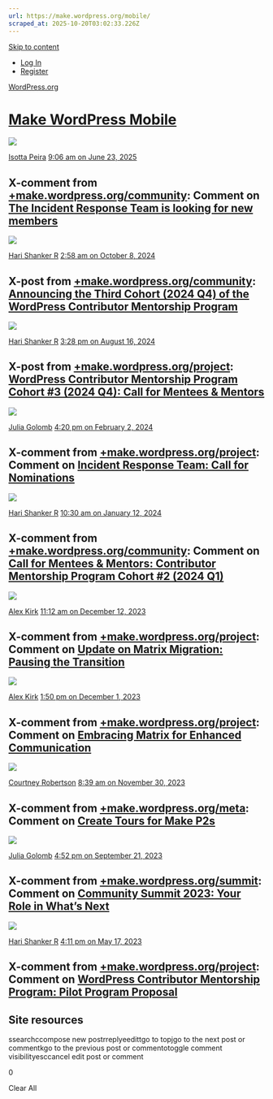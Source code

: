 ```yaml
---
url: https://make.wordpress.org/mobile/
scraped_at: 2025-10-20T03:02:33.226Z
---
```


[Skip to content](https://make.wordpress.org/mobile/#primary)

- [Log In](https://login.wordpress.org/?redirect_to=https%3A%2F%2Fmake.wordpress.org%2Fmobile%2F&locale=en_US)
- [Register](https://login.wordpress.org/register?locale=en_US)

[WordPress.org](https://wordpress.org/)

# [Make WordPress Mobile](https://make.wordpress.org/mobile)

[![](https://gravatar.com/avatar/d860ed93c93910d7f5c21458a3f4d190?d=mystery)](https://profiles.wordpress.org/peiraisotta/ "Profile of Isotta Peira (@peiraisotta)")

[Isotta Peira](https://profiles.wordpress.org/peiraisotta/ "Profile of Isotta Peira (@peiraisotta)") [9:06 am on June 23, 2025](https://make.wordpress.org/mobile/2025/06/23/xpost-the-incident-response-team-is-looking-for-new-members/ "9:06 am (-04:00) on June 23, 2025")

## X-comment from [+make.wordpress.org/community](https://make.wordpress.org/community/ "Make WordPress Community"): Comment on [The Incident Response Team is looking for new members](https://make.wordpress.org/community/2025/06/23/the-incident-response-team-is-looking-for-new-members/\#comment-32528 "We’re expanding the Incident Response Team (IRT) and are looking for new contributors to join us. The mission of the IRT is to provide a clear channel for community members to report and address incidents that may violate the WordPress Community Code of Conduct, ensuring a safe and respectful environment for all participants. If you’re committed to fostering a respectful community and have experience in community moderation, conflict resolution, or DEIB practices, we’d love to hear from you. Apply here You can also open the application form using the following link: https://wordpressdotorg.survey.fm/wordpress-incident-response-team-%E2%80%93-application-formApplications will remain open until July 6, 2025. Selected members will receive dedicated training and onboarding. To create more oppo…")

[![](https://gravatar.com/avatar/b2851597769206f4a8bfc53033c3ab18?d=mystery)](https://profiles.wordpress.org/harishanker/ "Profile of Hari Shanker R (@harishanker)")

[Hari Shanker R](https://profiles.wordpress.org/harishanker/ "Profile of Hari Shanker R (@harishanker)") [2:58 am on October 8, 2024](https://make.wordpress.org/mobile/2024/10/08/xpost-announcing-the-third-cohort-2024-q4-of-the-wordpress-contributor-mentorship-program/ "2:58 am (-04:00) on October 8, 2024")

## X-post from [+make.wordpress.org/community](https://make.wordpress.org/community/ "Make WordPress Community"): [Announcing the Third Cohort (2024 Q4) of the WordPress Contributor Mentorship Program](https://make.wordpress.org/community/2024/10/08/announcing-the-third-cohort-2024-q4-of-the-wordpress-contributor-mentorship-program/ "The WordPress Contributor Working Group is thrilled to announce the launch of the third cohort of the WordPress Contributor Mentorship Program, that has kicked off on Monday, October 7th! This program offers newer WordPress enthusiasts  a unique opportunity to engage deeply with the project and make meaningful contributions by pairing them with experienced contributors (mentors) for a six-week period. Who are the Mentees? This cohort includes over 100 diverse contributors (mentees), each either paired with a mentor, involved in a task-focused project under the guidance of multiple mentors, or participating with a broader cohort group. These participants were selected from a pool of 150 applicants worldwide. All applicants should have received an email with the results of their applica…")

[![](https://gravatar.com/avatar/b2851597769206f4a8bfc53033c3ab18?d=mystery)](https://profiles.wordpress.org/harishanker/ "Profile of Hari Shanker R (@harishanker)")

[Hari Shanker R](https://profiles.wordpress.org/harishanker/ "Profile of Hari Shanker R (@harishanker)") [3:28 pm on August 16, 2024](https://make.wordpress.org/mobile/2024/08/16/xpost-wordpress-contributor-mentorship-program-cohort-3-2024-q4-call-for-mentees-mentors/ "3:28 pm (-04:00) on August 16, 2024")

## X-post from [+make.wordpress.org/project](https://make.wordpress.org/project/ "WordPress.org Project"): [WordPress Contributor Mentorship Program Cohort \#3 (2024 Q4): Call for Mentees & Mentors](https://make.wordpress.org/project/2024/08/16/wordpress-contributor-mentorship-program-cohort-3-2024-q4-call-for-mentees-mentors/ "Following the success of our 2023 Q3 and 2024 Q1 cohorts, I’m thrilled to announce the official launch of the third WordPress Contributor Mentorship Program cohort, set for the final quarter of 2024. This program connects seasoned WordPress experts with newcomers, offering a fantastic opportunity for mentees to gain hands-on experience contributing to WordPress, while mentors share their expertise and improve their leadership skills.  Note: If you applied during the early call for interest in June-July 2024, you do not need to re-apply. This application is for new applicants. Criteria for Mentees Whether you are new to WordPress or looking to enhance your skills, this program offers a unique opportunity to learn from experienced contributors. Receive personalized guidance, develop your ski…")

[![](https://gravatar.com/avatar/78ed219920991477554b4c2be7967437?d=mystery)](https://profiles.wordpress.org/juliarosia/ "Profile of Julia Golomb (@juliarosia)")

[Julia Golomb](https://profiles.wordpress.org/juliarosia/ "Profile of Julia Golomb (@juliarosia)") [4:20 pm on February 2, 2024](https://make.wordpress.org/mobile/2024/02/02/xpost-incident-response-team-call-for-nominations/ "4:20 pm (-05:00) on February 2, 2024")

## X-comment from [+make.wordpress.org/project](https://make.wordpress.org/project/ "WordPress.org Project"): Comment on [Incident Response Team: Call for Nominations](https://make.wordpress.org/project/2024/02/02/incident-response-team-call-for-nominations/\#comment-512 "Summary: Submit your Incident Response Team nominations by February 14, through the button below. The WordPress Project Community Code of Conduct helps WordPress community members and contributors understand how we aspire to work together in “official” WordPress spaces. When people see behavior that doesn’t match the Code of Conduct, the Incident Response Team can assist in determining if the Code of Conduct has been breached and addressing situations that are in question of doing so. The Incident Response Team does not actively search for or monitor behavior. Instead, this team is a resource to the community for when things don’t go as expected. The Incident Response Team handbook captures the team's current practices. The first Incident Response Team cohort was onboarded to the team in D…")

[![](https://gravatar.com/avatar/b2851597769206f4a8bfc53033c3ab18?d=mystery)](https://profiles.wordpress.org/harishanker/ "Profile of Hari Shanker R (@harishanker)")

[Hari Shanker R](https://profiles.wordpress.org/harishanker/ "Profile of Hari Shanker R (@harishanker)") [10:30 am on January 12, 2024](https://make.wordpress.org/mobile/2024/01/12/xpost-call-for-mentees-mentors-cohort-2/ "10:30 am (-05:00) on January 12, 2024")

## X-comment from [+make.wordpress.org/community](https://make.wordpress.org/community/ "Make WordPress Community"): Comment on [Call for Mentees & Mentors: Contributor Mentorship Program Cohort \#2 (2024 Q1)](https://make.wordpress.org/community/2024/01/12/call-for-mentees-mentors-cohort-2/\#comment-31459 "We are thrilled to announce the launch of the second WordPress Contributor Mentorship Program cohort for the first quarter of 2024! This initiative is a fantastic opportunity for experienced WordPress contributors and those looking to get involved for the first time. Program Goals Our program aims to connect seasoned WordPress experts with newcomers to the community. Mentees will gain invaluable hands-on experience contributing to WordPress, while mentors share their expertise and enhance their leadership skills. Who Can Join? Mentees Whether you are new to WordPress or looking to enhance your skills in a specific area, this program offers a unique chance to learn from experienced contributors in the community. Never contributed? You’re invited to apply! Experience is not required, but we…")

[![](https://gravatar.com/avatar/cec9269f2c7f43871230ff701544d03f?d=mystery)](https://profiles.wordpress.org/akirk/ "Profile of Alex Kirk (@akirk)")

[Alex Kirk](https://profiles.wordpress.org/akirk/ "Profile of Alex Kirk (@akirk)") [11:12 am on December 12, 2023](https://make.wordpress.org/mobile/2023/12/12/xpost-update-on-matrix-migration-pausing-the-transition/ "11:12 am (-05:00) on December 12, 2023")

## X-comment from [+make.wordpress.org/project](https://make.wordpress.org/project/ "WordPress.org Project"): Comment on [Update on Matrix Migration: Pausing the Transition](https://make.wordpress.org/project/2023/12/12/update-on-matrix-migration-pausing-the-transition/\#comment-470 "In recent days, we (Matrix contributors @ashfame, @psrpinto, and myself) have been closely evaluating and engaging with testing, feedback, and discussions stemming from this recent post about the transition to Matrix by the end of the year. First, I would like to acknowledge the great work Matrix and WordPress contributors did this past year. The explorations and progress made have been admirable, and I appreciate all the community collaboration and participation in testing and providing valuable questions and feedback. As you may have heard during yesterday's State of the Word Q&A, the migration from Slack to Matrix is being put on hold after careful consideration. Several factors, as mentioned by Matt, have contributed to this decision: We, both Matrix contributors and project leader…")

[![](https://gravatar.com/avatar/cec9269f2c7f43871230ff701544d03f?d=mystery)](https://profiles.wordpress.org/akirk/ "Profile of Alex Kirk (@akirk)")

[Alex Kirk](https://profiles.wordpress.org/akirk/ "Profile of Alex Kirk (@akirk)") [1:50 pm on December 1, 2023](https://make.wordpress.org/mobile/2023/12/01/xpost-embracing-matrix-for-enhanced-communication/ "1:50 pm (-05:00) on December 1, 2023")

## X-comment from [+make.wordpress.org/project](https://make.wordpress.org/project/ "WordPress.org Project"): Comment on [Embracing Matrix for Enhanced Communication](https://make.wordpress.org/project/2023/11/30/embracing-matrix-for-enhanced-communication/\#comment-408 "As WordPress continues to evolve, so do the tools the community uses to connect, collaborate, and contribute. The shift from IRC to Slack in 2014 was an important transition, making Slack one of the primary tools for contributors’ communications and chats. For over a year now, in the spirit of the project’s continuous improvement, we (Matrix and WordPress contributors) have been actively exploring Matrix as a possible replacement for Slack, providing regular updates, and listening to feedback. The work done so far represents an effort to bring in a new open source chat system that meets WordPress' evolving needs and aligns with the project and community's ethos. We need your help to see this next transition happen. Progress and achievements thus far As a first step in getting the community…")

[![](https://gravatar.com/avatar/03ff681abf60368b6ce5f5edcf9be310?d=mystery)](https://profiles.wordpress.org/courane01/ "Profile of Courtney Robertson (@courane01)")

[Courtney Robertson](https://profiles.wordpress.org/courane01/ "Profile of Courtney Robertson (@courane01)") [8:39 am on November 30, 2023](https://make.wordpress.org/mobile/2023/11/30/xpost-create-tours-for-make-p2s/ "8:39 am (-05:00) on November 30, 2023")

## X-comment from [+make.wordpress.org/meta](https://make.wordpress.org/meta/ "Make WordPress.org"): Comment on [Create Tours for Make P2s](https://make.wordpress.org/meta/2023/11/29/create-tours-for-make-p2s/\#comment-9646 "For GlotPress and thus translate.wordpress.org, Polyglots contributors @spiraltee and @amieiro, with the help of @piermario and @lidialab (thank you!), created a tour that is a bit different than tours that you'd usually encounter. Often, tours pop in your face when you visit a website for the first time. This tour indicates its starting point using a glowing dot. You can just ignore it (for now) if you are not interested. ^ This glowing dot cannot be clicked since it's just an animation. During the tour, that element of the web page will be highlighted like this: Since the Polyglot contributors got good feedback about this tour and its potential applicability to other areas of Make WordPress, they then collaborated with Meta contributors @psrpinto and me (@akirk) to convert this tour into…")

[![](https://gravatar.com/avatar/78ed219920991477554b4c2be7967437?d=mystery)](https://profiles.wordpress.org/juliarosia/ "Profile of Julia Golomb (@juliarosia)")

[Julia Golomb](https://profiles.wordpress.org/juliarosia/ "Profile of Julia Golomb (@juliarosia)") [4:52 pm on September 21, 2023](https://make.wordpress.org/mobile/2023/09/21/xpost-community-summit-2023-your-role-in-whats-next/ "4:52 pm (-04:00) on September 21, 2023")

## X-comment from [+make.wordpress.org/summit](https://make.wordpress.org/summit/ "WordPress Community Summit"): Comment on [Community Summit 2023: Your Role in What’s Next](https://make.wordpress.org/summit/2023/09/21/community-summit-2023-your-role-in-whats-next/\#comment-70080 "The 2023 WordPress Community Summit has come to a close, marking another milestone in our journey to shape the future of the WordPress open source project. While the event itself was a whirlwind of ideas, discussions, and collaborations, the real work — building upon these insights and translating them into action — has only just begun. Notes from each Summit session are now available at make.wordpress.org/summit. For your convenience, you can view a complete list of Summit sessions along with their corresponding notes here. We don’t want this to be a one-way conversation. We urge everyone in the WordPress ecosystem to delve into these notes, share your comments, and encourage others in your network to do the same. Your feedback is not just welcome – it’s essential. By sharing an…")

[![](https://gravatar.com/avatar/b2851597769206f4a8bfc53033c3ab18?d=mystery)](https://profiles.wordpress.org/harishanker/ "Profile of Hari Shanker R (@harishanker)")

[Hari Shanker R](https://profiles.wordpress.org/harishanker/ "Profile of Hari Shanker R (@harishanker)") [4:11 pm on May 17, 2023](https://make.wordpress.org/mobile/2023/05/17/xpost-wordpress-contributor-mentorship-program-pilot-program-proposal/ "4:11 pm (-04:00) on May 17, 2023")

## X-comment from [+make.wordpress.org/project](https://make.wordpress.org/project/ "WordPress.org Project"): Comment on [WordPress Contributor Mentorship Program: Pilot Program Proposal](https://make.wordpress.org/project/2023/05/17/wordpress-contributor-mentorship-program-pilot-program-proposal/\#comment-286 "In February 2023, I proposed a project-wide WordPress mentorship program for WordPress. Positive feedback and support from our community led to the revitalization of the WordPress contributor working group in March 2023, which has since been working on building a mentorship program for our project. Based on feedback from our chats thus far, our group decided to test this idea of project-wide mentorship by running a pilot program.  I’m excited to announce that the contributor working group has now prepared a first draft for a project-wide mentorship program! Read on to find out more. What is the Contributor Mentorship Program? The Contributor Mentorship Program aims to provide cohort-based and 1:1 mentorship to new and aspiring contributors. The program is intended as a pathway to help…")

## Site resources

ssearchccompose new postrreplyeedittgo to topjgo to the next post or commentkgo to the previous post or commentotoggle comment visibilityesccancel edit post or comment

0

Clear All